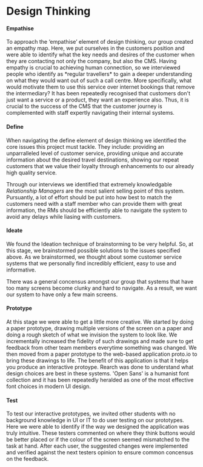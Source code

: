 <h1> Design Thinking </h1>  
<h4> Empathise </h4>  
To approach the ‘empathise’ element of design thinking, our group created an empathy map. Here, we put ourselves in the customers position and were able to identify what the key needs and desires of the customer when they are contacting not only the company, but also the CMS. Having empathy is crucial to achieving human connection, so we interviewed people who identify as *regular travellers* to gain a deeper understanding on what they would want out of such a call centre. More specifically, what would motivate them to use this service over internet bookings that remove the intermediary? It has been repeatedly recognised that customers don't just want a service or a product, they want an experience also. Thus, it is crucial to the success of the CMS that the customer journey is complemented with staff expertly navigating their internal systems.    
  
<h4> Define </h4>  
When navigating the define element of design thinking we identified the core issues this project must tackle. They include: providing an unparralleled level of customer service, providing unique and accurate information about the desired travel destinations, showing our repeat customers that we value their loyalty through enhancements to our already high quality service.  
  
  
Through our interviews we identified that extremely knowledgable *Relationship Managers* are the most salient selling point of this system. Pursuantly, a lot of effort should be put into how best to match the customers need with a staff member who can provide them with great information, the RMs should be efficiently able to navigate the system to avoid any delays while liasing with customers. 
  
<h4> Ideate </h4>  
We found the Ideation technique of brainstorming to be very helpful. So, at this stage, we brainstormed possible solutions to the issues specified above. As we brainstormed, we thought about some customer service systems that we personally find incredibly efficient, easy to use and informative.  
  
There was a general concensus amongst our group that systems that have too many screens become clunky and hard to navigate. As a result, we want our system to have only a few main screens. 
  
<h4> Prototype </h4>  
At this stage we were able to get a little more creative. We started by doing a paper prototype, drawing multiple versions of the screen on a paper and doing a rough sketch of what we invision the system to look like. We incrementally increased the fidelity of such drawings and made sure to get feedback from other team members everytime something was changed. We then moved from a paper prototype to the web-based application proto.io to bring these drawings to life. The benefit of this application is that it helps you produce an interactive protoype.  
Rearch was done to understand what design choices are best in these systems. 'Open Sans' is a humanist font collection and it has been repeatedly heralded as one of the most effective font choices in modern UI design. 
  
<h4> Test </h4>    
To test our interactive prototypes, we invited other students with no background knowledge in UI or IT to do user testing on our prototypes. Here we were able to identify if the way we designed the application was truly intuitive. These testers commented on where they think buttons would be better placed or if the colour of the screen seemed mismatched to the task at hand. After each user, the suggested changes were implemented and verified against the next testers opinion to ensure common concensus on the feedback.  

